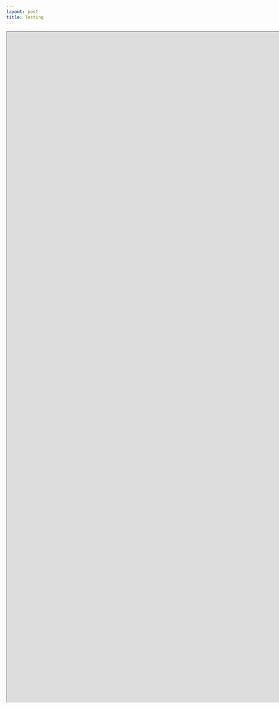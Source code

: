 ```yaml
---
layout: post
title: Testing
---
```


<iframe 
	src="https://docs.google.com/spreadsheets/d/e/2PACX-1vRvxy068ZNZ2zWx_U4H67WD9OQHaPUnHJr6-4mUZbECHewSUmP-tE_ryVBr_iVIVFXL7tvjgQ4F_v4q/pubhtml?widget=true&amp;headers=false" width="1800" height="1800">
		
</iframe>
